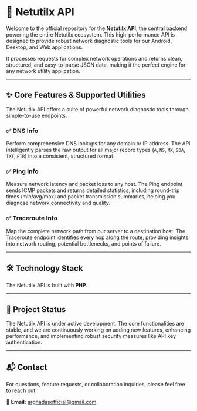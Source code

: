 # 🚀 Netutilx API

Welcome to the official repository for the **Netutilx API**, the central backend powering the entire Netutilx ecosystem. This high-performance API is designed to provide robust network diagnostic tools for our Android, Desktop, and Web applications.

It processes requests for complex network operations and returns clean, structured, and easy-to-parse JSON data, making it the perfect engine for any network utility application.

---

## ✨ Core Features & Supported Utilities

The Netutilx API offers a suite of powerful network diagnostic tools through simple-to-use endpoints.

### ✅ DNS Info
Perform comprehensive DNS lookups for any domain or IP address. The API intelligently parses the raw output for all major record types (`A`, `NS`, `MX`, `SOA`, `TXT`, `PTR`) into a consistent, structured format.

### ✅ Ping Info
Measure network latency and packet loss to any host. The Ping endpoint sends ICMP packets and returns detailed statistics, including round-trip times (min/avg/max) and packet transmission summaries, helping you diagnose network connectivity and quality.

### ✅ Traceroute Info
Map the complete network path from our server to a destination host. The Traceroute endpoint identifies every hop along the route, providing insights into network routing, potential bottlenecks, and points of failure.

---

## 🛠️ Technology Stack

The Netutilx API is built with **PHP**.

---

## 🚦 Project Status
The Netutilx API is under active development. The core functionalities are stable, and we are continuously working on adding new features, enhancing performance, and implementing robust security measures like API key authentication.

---

## 📬 Contact

For questions, feature requests, or collaboration inquiries, please feel free to reach out.

📧 **Email:** [arghadasofficial@gmail.com](mailto:arghadasofficial@gmail.com)